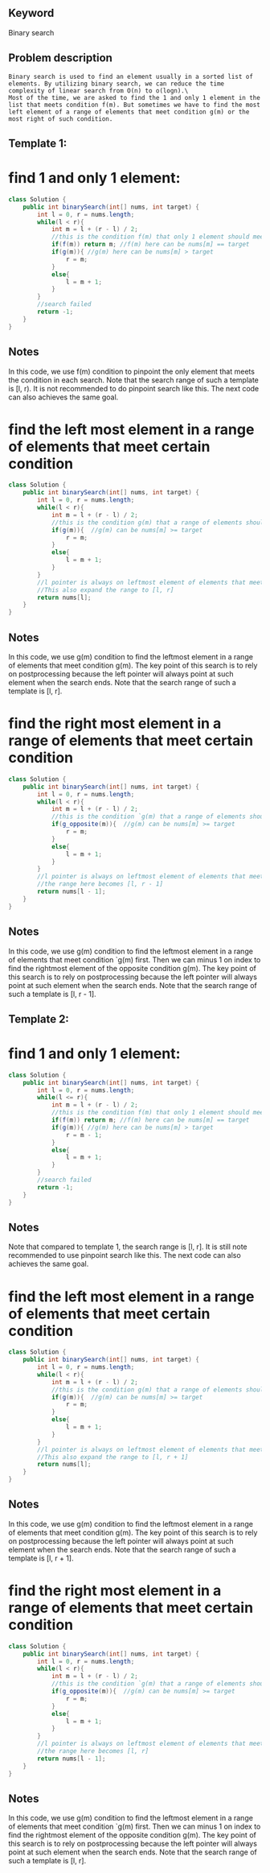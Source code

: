 ## Keyword
Binary search

## Problem description
```
Binary search is used to find an element usually in a sorted list of elements. By utilizing binary search, we can reduce the time complexity of linear search from O(n) to o(logn).\
Most of the time, we are asked to find the 1 and only 1 element in the list that meets condition f(m). But sometimes we have to find the most left element of a range of elements that meet condition g(m) or the most right of such condition.
```
## Template 1: 

# find 1 and only 1 element:

```java
class Solution {
    public int binarySearch(int[] nums, int target) {
        int l = 0, r = nums.length;
        while(l < r){
            int m = l + (r - l) / 2;
            //this is the condition f(m) that only 1 element should meet in the list. The search range in such a template is [l, r)
            if(f(m)) return m; //f(m) here can be nums[m] == target
            if(g(m)){ //g(m) here can be nums[m] > target
                r = m;
            }
            else{
                l = m + 1;
            }
        }
        //search failed
        return -1;
    }
}
```

## Notes
In this code, we use f(m) condition to pinpoint the only element that meets the condition in each search. Note that the search range of such a template is [l, r). It is not recommended to do pinpoint search like this. The next code can also achieves the same goal.

# find the left most element in a range of elements that meet certain condition

```java
class Solution {
    public int binarySearch(int[] nums, int target) {
        int l = 0, r = nums.length;
        while(l < r){
            int m = l + (r - l) / 2;
            //this is the condition g(m) that a range of elements should meet. The search range here is [l, r)
            if(g(m)){  //g(m) can be nums[m] >= target
                r = m;
            }
            else{
                l = m + 1;
            }
        }
        //l pointer is always on leftmost element of elements that meet g(m) condition. 
        //This also expand the range to [l, r]
        return nums[l];
    }
}
```

## Notes
In this code, we use g(m) condition to find the leftmost element in a range of elements that meet condition g(m). The key point of this search is to rely on postprocessing because the left pointer will always point at such element when the search ends. Note that the search range of such a template is [l, r].

# find the right most element in a range of elements that meet certain condition

```java
class Solution {
    public int binarySearch(int[] nums, int target) {
        int l = 0, r = nums.length;
        while(l < r){
            int m = l + (r - l) / 2;
            //this is the condition `g(m) that a range of elements should meet. The search range in such a template is [l, r)
            if(g_opposite(m)){  //g(m) can be nums[m] >= target
                r = m;
            }
            else{
                l = m + 1;
            }
        }
        //l pointer is always on leftmost element of elements that meet `g(m), so l - 1 is the rightmost element of elements that meet g(m)
        //the range here becomes [l, r - 1]
        return nums[l - 1];
    }
}
```

## Notes
In this code, we use g(m) condition to find the leftmost element in a range of elements that meet condition `g(m) first. Then we can minus 1 on index to find the rightmost element of the opposite condition g(m). The key point of this search is to rely on postprocessing because the left pointer will always point at such element when the search ends. Note that the search range of such a template is [l, r - 1].


## Template 2: 

# find 1 and only 1 element:

```java
class Solution {
    public int binarySearch(int[] nums, int target) {
        int l = 0, r = nums.length;
        while(l <= r){
            int m = l + (r - l) / 2;
            //this is the condition f(m) that only 1 element should meet in the list. The search range in such a template is [l, r]
            if(f(m)) return m; //f(m) here can be nums[m] == target
            if(g(m)){ //g(m) here can be nums[m] > target
                r = m - 1;
            }
            else{
                l = m + 1;
            }
        }
        //search failed
        return -1;
    }
}
```

## Notes
Note that compared to template 1, the search range is [l, r]. It is still note recommended to use pinpoint search like this. The next code can also achieves the same goal.

# find the left most element in a range of elements that meet certain condition

```java
class Solution {
    public int binarySearch(int[] nums, int target) {
        int l = 0, r = nums.length;
        while(l < r){
            int m = l + (r - l) / 2;
            //this is the condition g(m) that a range of elements should meet. The search range here is [l, r]
            if(g(m)){  //g(m) can be nums[m] >= target
                r = m;
            }
            else{
                l = m + 1;
            }
        }
        //l pointer is always on leftmost element of elements that meet g(m) condition. 
        //This also expand the range to [l, r + 1]
        return nums[l];
    }
}
```

## Notes
In this code, we use g(m) condition to find the leftmost element in a range of elements that meet condition g(m). The key point of this search is to rely on postprocessing because the left pointer will always point at such element when the search ends. Note that the search range of such a template is [l, r + 1].

# find the right most element in a range of elements that meet certain condition

```java
class Solution {
    public int binarySearch(int[] nums, int target) {
        int l = 0, r = nums.length;
        while(l < r){
            int m = l + (r - l) / 2;
            //this is the condition `g(m) that a range of elements should meet. The search range in such a template is [l, r)
            if(g_opposite(m)){  //g(m) can be nums[m] >= target
                r = m;
            }
            else{
                l = m + 1;
            }
        }
        //l pointer is always on leftmost element of elements that meet `g(m), so l - 1 is the rightmost element of elements that meet g(m)
        //the range here becomes [l, r]
        return nums[l - 1];
    }
}
```

## Notes
In this code, we use g(m) condition to find the leftmost element in a range of elements that meet condition `g(m) first. Then we can minus 1 on index to find the rightmost element of the opposite condition g(m). The key point of this search is to rely on postprocessing because the left pointer will always point at such element when the search ends. Note that the search range of such a template is [l, r].

